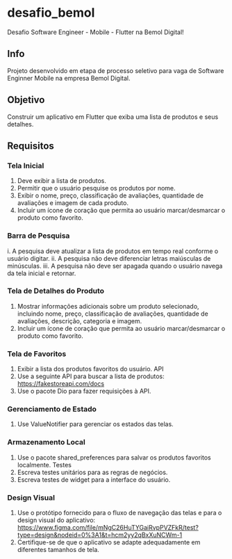 # desafio_bemol

Desafio Software Engineer - Mobile - Flutter na Bemol Digital!

## Info

Projeto desenvolvido em etapa de processo seletivo para vaga de Software Enginner Mobile na empresa Bemol Digital.

## Objetivo

Construir um aplicativo em Flutter que exiba uma lista de produtos e seus detalhes.

## Requisitos

### Tela Inicial
1. Deve exibir a lista de produtos.
2. Permitir que o usuário pesquise os produtos por nome.
3. Exibir o nome, preço, classificação de avaliações, quantidade de avaliações e imagem de cada
produto.
4. Incluir um ícone de coração que permita ao usuário marcar/desmarcar o produto como favorito.
### Barra de Pesquisa
i. A pesquisa deve atualizar a lista de produtos em tempo real conforme o usuário digitar.
ii. A pesquisa não deve diferenciar letras maiúsculas de minúsculas.
iii. A pesquisa não deve ser apagada quando o usuário navega da tela inicial e retornar.
### Tela de Detalhes do Produto
1. Mostrar informações adicionais sobre um produto selecionado, incluindo nome, preço,
classificação de avaliações, quantidade de avaliações, descrição, categoria e imagem.
2. Incluir um ícone de coração que permita ao usuário marcar/desmarcar o produto como favorito.
### Tela de Favoritos
1. Exibir a lista dos produtos favoritos do usuário.
API
1. Use a seguinte API para buscar a lista de produtos: https://fakestoreapi.com/docs
2. Use o pacote Dio para fazer requisições à API.
### Gerenciamento de Estado
1. Use ValueNotifier para gerenciar os estados das telas.
### Armazenamento Local
1. Use o pacote shared_preferences para salvar os produtos favoritos localmente.
Testes
1. Escreva testes unitários para as regras de negócios.
2. Escreva testes de widget para a interface do usuário.
### Design Visual
1. Use o protótipo fornecido para o fluxo de navegação das telas e para o design visual do
aplicativo: https://www.figma.com/file/mNgC26HuTYGaiRvpPVZFkR/test?type=design&nodeid=0%3A1&t=hcm2yy2qBxXuNCWm-1
2. Certifique-se de que o aplicativo se adapte adequadamente em diferentes tamanhos de tela.

